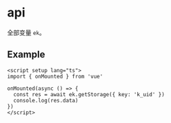 # api

全部变量 `ek`。

## Example

```vue
<script setup lang="ts">
import { onMounted } from 'vue'

onMounted(async () => {
  const res = await ek.getStorage({ key: 'k_uid' })
  console.log(res.data)
})
</script>
```

